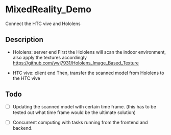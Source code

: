 # MixedReality_Demo
Connect the HTC vive and Hololens

Description
-----
- Hololens: server end 
First the Hololens will scan the indoor environment, also apply the textures accordingly
https://github.com/ywj7931/Hololens_Image_Based_Texture

- HTC vive: client end
Then, transfer the scanned model from Hololens to the HTC vive

Todo
-----
- [ ] Updating the scanned model with certain time frame. 
(this has to be tested out what time frame would be the ultimate solution)

- [ ] Concurrent computing with tasks running from the frontend and backend.
